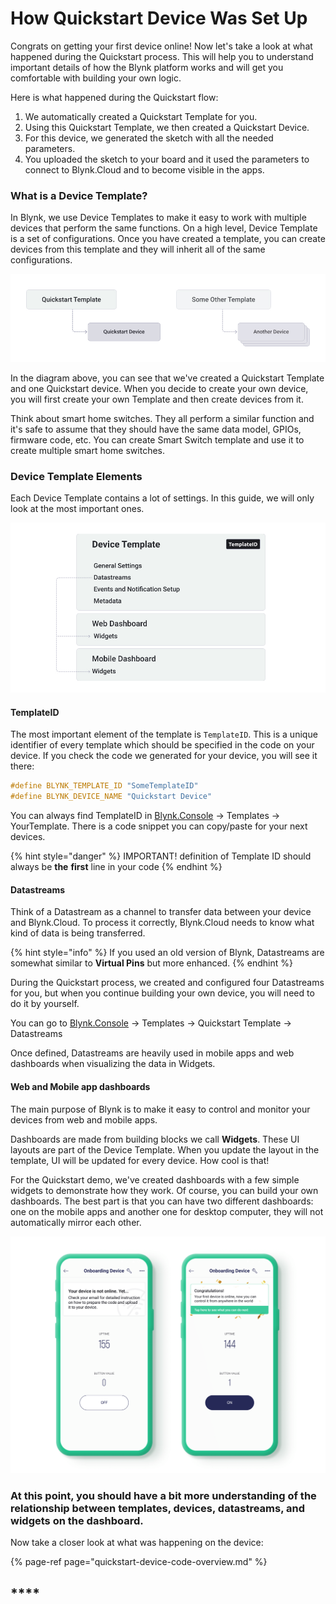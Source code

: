 # How Quickstart Device Was Set Up

Congrats on getting your first device online! Now let's take a look at what happened during the Quickstart process. This will help you to understand important details of how the Blynk platform works and will get you comfortable with building your own logic. 

Here is what happened during the Quickstart flow:  

1. We automatically created a Quickstart Template for you.
2. Using this Quickstart Template, we then created a Quickstart Device.
3. For this device, we generated the sketch with all the needed parameters.
4. You uploaded the sketch to your board and it used the parameters to connect to Blynk.Cloud and to become visible in the apps. 

### 

### What is a Device Template? 

In Blynk, we use Device Templates to make it easy to work with multiple devices that perform the same functions. On a high level, Device Template is a set of configurations. Once you have created a template, you can create devices from this template and they will inherit all of the same configurations. 

![](../../.gitbook/assets/blynk-quickstart-template-device-relationship%20%281%29%20%281%29%20%281%29.jpg)

In the diagram above, you can see that we've created a Quickstart Template and one Quickstart device. When you decide to create your own device, you will first create your own Template and then create devices from it. 

Think about smart home switches. They all perform a similar function and it's safe to assume that they should have the same data model, GPIOs, firmware code, etc. You can create Smart Switch template and use it to create multiple smart home switches.

### 

### Device Template Elements 

Each Device Template contains a lot of settings. In this guide, we will only look at the most important ones.

![](../../.gitbook/assets/blynk-quickstart-template-structure.jpg)

#### TemplateID

The most important element of the template is `TemplateID`. This is a unique identifier of every template which should be specified in the code on your device. If you check the code we generated for your device, you will see it there: 

```cpp
#define BLYNK_TEMPLATE_ID "SomeTemplateID"
#define BLYNK_DEVICE_NAME "Quickstart Device"
```

You can always find TemplateID in [Blynk.Console](https://blynk.cloud) → Templates → YourTemplate. There is a code snippet you can copy/paste for your next devices.

{% hint style="danger" %}
IMPORTANT! definition of Template ID should always be **the** **first** line in your code
{% endhint %}

#### 

#### Datastreams

Think of a Datastream as a channel to transfer data between your device and Blynk.Cloud. To process it correctly,  Blynk.Cloud needs to know what kind of data is being transferred. 

{% hint style="info" %}
If you used an old version of Blynk, Datastreams are somewhat similar to **Virtual Pins** but more enhanced.
{% endhint %}

During the Quickstart process, we created and configured four Datastreams for you, but when you continue building your own device, you will need to do it by yourself.  

You can go to  [Blynk.Console](https://blynk.cloud) → Templates → Quickstart Template → Datastreams

Once defined, Datastreams are heavily used in mobile apps and web dashboards when visualizing the data in Widgets. 

#### 

#### Web and Mobile app dashboards

The main purpose of Blynk is to make it easy to control and monitor your devices from web and mobile apps. 

Dashboards are made from building blocks we call **Widgets**. These UI layouts are part of the Device Template. When you update the layout in the template, UI will be updated for every device. How cool is that!

For the Quickstart demo, we've created dashboards with a few simple widgets to demonstrate how they work. Of course, you can build your own dashboards. The best part is that you can have two different dashboards: one on the mobile apps and another one for desktop computer, they will not automatically mirror each other.

![](../../.gitbook/assets/onboarding-device-dashboard.png)



### **At this point, you should have a bit more understanding of the relationship between templates, devices, datastreams, and widgets on the dashboard.** 

Now take a closer look at what was happening on the device:

{% page-ref page="quickstart-device-code-overview.md" %}

## \*\*\*\*

